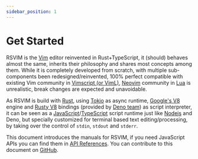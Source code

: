 ```yaml
---
sidebar_position: 1
---
```


# Get Started

RSVIM is the [Vim](https://www.vim.org/) editor reinvented in Rust+TypeScript, it (should) behaves almost the same, inherits their philosophy and shares most concepts among them. While it is completely developed from scratch, with multiple sub-components been redesigned/reinvented, 100% perfect compatible with existing Vim community in [Vimscript (or VimL)](https://en.wikipedia.org/wiki/Vimscript), [Neovim](https://neovim.io/) community in [Lua](https://neovim.io/doc/user/lua.html) is unrealistic, break changes are expected and unavoidable.

As RSVIM is build with [Rust](https://www.rust-lang.org/), using [Tokio](https://tokio.rs/) as async runtime, [Google's V8](https://v8.dev/) engine and [Rusty V8](https://github.com/denoland/rusty_v8) bindings (provided by [Deno team](https://deno.com/)) as script interpreter, it can be seen as a [JavaScript](https://developer.mozilla.org/en-US/docs/Web/JavaScript)/[TypeScript](https://www.typescriptlang.org/) script runtime just like [Nodejs](https://nodejs.org/en) and Deno, but specially customized for terminal based text editing/processing, by taking over the control of `stdin`, `stdout` and `stderr`.

This document introduces the manuals for RSVIM, if you need JavaScript APIs you can find them in [API References](/docs/api_references/intro). You can contribute to this document on [GitHub](https://github.com/rsvim/rsvim.github.io).
